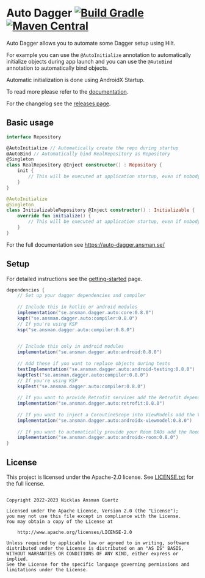 Auto Dagger [![Build Gradle](https://github.com/ansman/auto-dagger/actions/workflows/gradle.yml/badge.svg?branch=main)](https://github.com/ansman/auto-dagger/actions/workflows/gradle.yml) [![Maven Central](https://img.shields.io/maven-central/v/se.ansman.dagger.auto/core.svg)](https://central.sonatype.com/search?namespace=se.ansman.dagger.auto)
===
Auto Dagger allows you to automate some Dagger setup using Hilt.

For example you can use the `@AutoInitialize` annotation to automatically initialize objects
during app launch and you can use the `@AutoBind` annotation to automatically bind objects.

Automatic initialization is done using AndroidX Startup.

To read more please refer to the [documentation](https://auto-dagger.ansman.se/).

For the changelog see the [releases page](https://github.com/ansman/auto-dagger/releases).

Basic usage
---
```kotlin
interface Repository

@AutoInitialize // Automatically create the repo during startup
@AutoBind // Automatically bind RealRepository as Repository
@Singleton
class RealRepository @Inject constructor() : Repository {
    init {
        // This will be executed at application startup, even if nobody injects it.
    }
}

@AutoInitialize
@Singleton
class InitializableRepository @Inject constructor() : Initializable {
    override fun initialize() {
        // This will be executed at application startup, even if nobody injects it.
    }
}

```

For the full documentation see https://auto-dagger.ansman.se/

Setup
---
For detailed instructions see the [getting-started](https://auto-dagger.ansman.se/latest/getting-started/) page.
```groovy
dependencies {
    // Set up your dagger dependencies and compiler
    
    // Include this in kotlin or android modules
    implementation("se.ansman.dagger.auto:core:0.8.0")
    kapt("se.ansman.dagger.auto:compiler:0.8.0")
    // If you're using KSP
    ksp("se.ansman.dagger.auto:compiler:0.8.0")
    

    // Include this only in android modules
    implementation("se.ansman.dagger.auto:android:0.8.0")
    
    // Add these if you want to replace objects during tests
    testImplementation("se.ansman.dagger.auto:android-testing:0.8.0")
    kaptTest("se.ansman.dagger.auto:compiler:0.8.0")
    // If you're using KSP
    kspTest("se.ansman.dagger.auto:compiler:0.8.0")
    
    // If you want to provide Retrofit services add the Retrofit dependency
    implementation("se.ansman.dagger.auto:retrofit:0.8.0")
    
    // If you want to inject a CoroutineScope into ViewModels add the ViewModel dependency
    implementation("se.ansman.dagger.auto:androidx-viewmodel:0.8.0")
    
    // If you want to automatically provide your Room DAOs add the Room dependency
    implementation("se.ansman.dagger.auto:androidx-room:0.8.0")
}
```

License
---
This project is licensed under the Apache-2.0 license. See [LICENSE.txt](LICENSE.txt) for the full license.
```plain

Copyright 2022-2023 Nicklas Ansman Giertz

Licensed under the Apache License, Version 2.0 (the "License");
you may not use this file except in compliance with the License.
You may obtain a copy of the License at

    http://www.apache.org/licenses/LICENSE-2.0

Unless required by applicable law or agreed to in writing, software
distributed under the License is distributed on an "AS IS" BASIS,
WITHOUT WARRANTIES OR CONDITIONS OF ANY KIND, either express or implied.
See the License for the specific language governing permissions and
limitations under the License.
```
